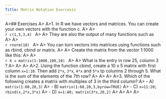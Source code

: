 ```yaml
---
Title: Matrix Notation Exercesis
---
```



A>## Exercises
A>
A>1. In R we have vectors and matrices. You can create your own vectors with the function c.
A>
A>    
    ```r
    c(1,5,3,4)
    ```
A>
A>    They are also the output of many functions such as
A>
A>    
    ```r
    rnorm(10)
    ```
A>
A>    You can turn vectors into matrices using functions such as rbind, cbind or matrix.
A>
A>    Create the matrix from the vector 1:1000 like this:
A>
A>    
    ```r
    X = matrix(1:1000,100,10)
    ```
A>
A>    What is the entry in row 25, column 3 ?
A>
A>
A>
A>2. Using the function cbind, create a 10 x 5 matrix with first column `x=1:10`. Then  add `2*x`, `3*x`, `4*x` and `5*x` tp columns 2 through 5. What is the sum of the elements of the 7th row?
A>
A>
A>
A>3. Which of the following creates a matrix with multiples of 3 in the third column?
A>  - A) `matrix(1:60,20,3)`
A>  - B) `matrix(1:60,20,3,byrow=TRUE)`
A>  - C) `x=11:20; rbind(x,2*x,3*x)`
A>  - D) `x=1:40; matrix(3*x,20,2)`
A>
A>
A>
A>
